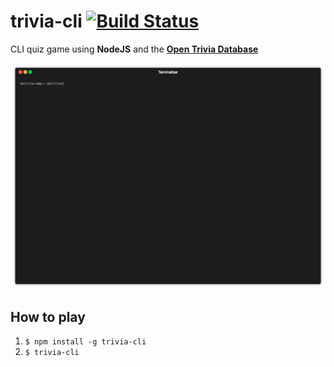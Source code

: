 # trivia-cli [![Build Status](https://travis-ci.org/Branimir123/trivia-cli.svg?branch=master)](https://travis-ci.org/Branimir123/trivia-cli)
CLI quiz game using **NodeJS** and the [**Open Trivia Database**](https://opentdb.com/ "**Open Trivia Database**")

![demo-gif](/docs/demo.gif)

## How to play

1. `$ npm install -g trivia-cli`
2. `$ trivia-cli`

